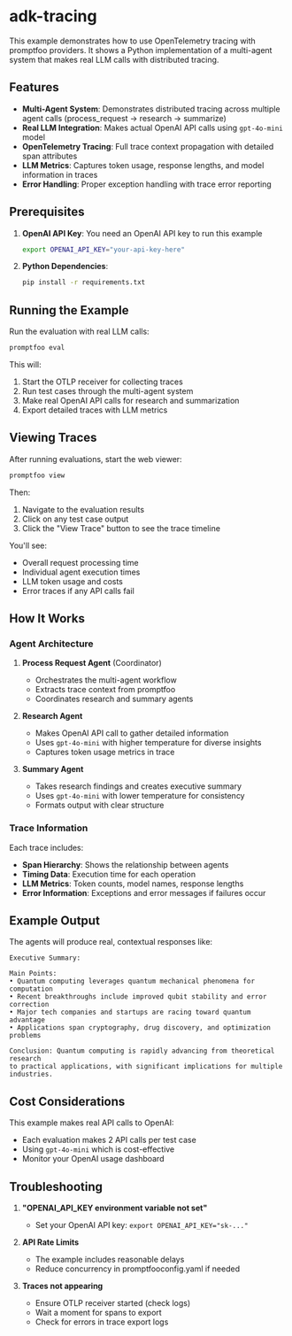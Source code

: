 # adk-tracing

This example demonstrates how to use OpenTelemetry tracing with promptfoo providers. It shows a Python implementation of a multi-agent system that makes real LLM calls with distributed tracing.

## Features

- **Multi-Agent System**: Demonstrates distributed tracing across multiple agent calls (process_request → research → summarize)
- **Real LLM Integration**: Makes actual OpenAI API calls using `gpt-4o-mini` model
- **OpenTelemetry Tracing**: Full trace context propagation with detailed span attributes
- **LLM Metrics**: Captures token usage, response lengths, and model information in traces
- **Error Handling**: Proper exception handling with trace error reporting

## Prerequisites

1. **OpenAI API Key**: You need an OpenAI API key to run this example
   ```bash
   export OPENAI_API_KEY="your-api-key-here"
   ```

2. **Python Dependencies**:
   ```bash
   pip install -r requirements.txt
   ```

## Running the Example

Run the evaluation with real LLM calls:

```bash
promptfoo eval
```

This will:
1. Start the OTLP receiver for collecting traces
2. Run test cases through the multi-agent system
3. Make real OpenAI API calls for research and summarization
4. Export detailed traces with LLM metrics

## Viewing Traces

After running evaluations, start the web viewer:

```bash
promptfoo view
```

Then:
1. Navigate to the evaluation results
2. Click on any test case output
3. Click the "View Trace" button to see the trace timeline

You'll see:
- Overall request processing time
- Individual agent execution times
- LLM token usage and costs
- Error traces if any API calls fail

## How It Works

### Agent Architecture

1. **Process Request Agent** (Coordinator)
   - Orchestrates the multi-agent workflow
   - Extracts trace context from promptfoo
   - Coordinates research and summary agents

2. **Research Agent**
   - Makes OpenAI API call to gather detailed information
   - Uses `gpt-4o-mini` with higher temperature for diverse insights
   - Captures token usage metrics in trace

3. **Summary Agent**
   - Takes research findings and creates executive summary
   - Uses `gpt-4o-mini` with lower temperature for consistency
   - Formats output with clear structure

### Trace Information

Each trace includes:
- **Span Hierarchy**: Shows the relationship between agents
- **Timing Data**: Execution time for each operation
- **LLM Metrics**: Token counts, model names, response lengths
- **Error Information**: Exceptions and error messages if failures occur

## Example Output

The agents will produce real, contextual responses like:

```
Executive Summary:

Main Points:
• Quantum computing leverages quantum mechanical phenomena for computation
• Recent breakthroughs include improved qubit stability and error correction
• Major tech companies and startups are racing toward quantum advantage
• Applications span cryptography, drug discovery, and optimization problems

Conclusion: Quantum computing is rapidly advancing from theoretical research 
to practical applications, with significant implications for multiple industries.
```

## Cost Considerations

This example makes real API calls to OpenAI:
- Each evaluation makes 2 API calls per test case
- Using `gpt-4o-mini` which is cost-effective
- Monitor your OpenAI usage dashboard

## Troubleshooting

1. **"OPENAI_API_KEY environment variable not set"**
   - Set your OpenAI API key: `export OPENAI_API_KEY="sk-..."`

2. **API Rate Limits**
   - The example includes reasonable delays
   - Reduce concurrency in promptfooconfig.yaml if needed

3. **Traces not appearing**
   - Ensure OTLP receiver started (check logs)
   - Wait a moment for spans to export
   - Check for errors in trace export logs
